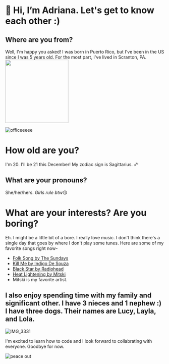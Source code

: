 # 👋 Hi, I’m Adriana. Let's get to know each other :)

## Where are you from?
Well, I'm happy you asked! I was born in Puerto Rico, but I've been in the US since I was 5 years old. For the most part, I've lived in Scranton, PA. 
<img src="![scranton](https://github.com/user-attachments/assets/9a877cfd-6c86-4d12-a922-f3d8bc212beb)" width="200" />

![officeeeee](https://github.com/user-attachments/assets/a19d5fcd-28b9-4b1c-af6c-de08c2d44d02)

# How old are you?
I'm 20. I'll be 21 this December! My zodiac sign is Sagittarius. ♐

## What are your pronouns?
She/her/hers. 
*Girls rule btw*😘

# What are your interests? Are you boring?
Eh. I might be a little bit of a bore. I really love music. I don't think there's a single day that goes by where I don't play some tunes. Here are some of my favorite songs right now-
- [Folk Song by The Sundays](https://open.spotify.com/track/1uOpGeKg6ikCb9YM2Hgbpb?si=f906b58597c143cc)
- [Kill Me by Indigo De Souza](https://open.spotify.com/track/14xrHnumTtFm5A01WovdGT?si=1301018f6ad0497c)
- [Black Star by Radiohead](https://open.spotify.com/track/6UO72VSXEONxdfLyABihs9?si=f4c8decd304749f2)
- [Heat Lightening by Mitski](https://open.spotify.com/track/01vuMD0IeeHeQTSUk0f7iK?si=44f46ae9a0b54418)
- Mitski is my favorite artist.
## I also enjoy spending time with my family and significant other. I have 3 nieces and 1 nephew :) I have three dogs. Their names are Lucy, Layla, and Lola.
![IMG_3331](https://github.com/user-attachments/assets/d4c7b4f7-3d31-44a9-98ed-5882d73de160)

I'm excited to learn how to code and I look forward to collabrating with everyone. Goodbye for now.

![peace out](https://i.giphy.com/media/v1.Y2lkPTc5MGI3NjExYWgyaDcwZG1zMjR4NGg4dTB0ZDQwaGw4eXMxb2t5bmFwamI2eHI3eCZlcD12MV9pbnRlcm5hbF9naWZfYnlfaWQmY3Q9Zw/Ru9sjtZ09XOEg/giphy.gif)

<!---
adriana-cr/adriana-cr is a ✨ special ✨ repository because its `README.md` (this file) appears on your GitHub profile.
You can click the Preview link to take a look at your changes.
--->
